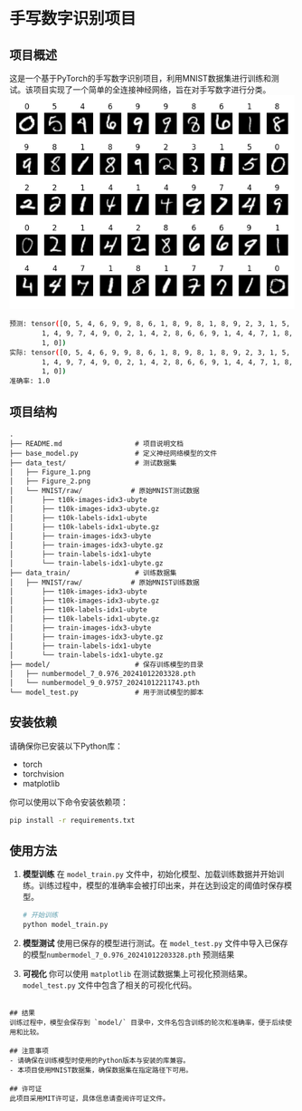 

# 手写数字识别项目

## 项目概述
这是一个基于PyTorch的手写数字识别项目，利用MNIST数据集进行训练和测试。该项目实现了一个简单的全连接神经网络，旨在对手写数字进行分类。
![演示图片](./data_test/Figure_2.png)
```bash
预测: tensor([0, 5, 4, 6, 9, 9, 8, 6, 1, 8, 9, 8, 1, 8, 9, 2, 3, 1, 5, 0, 2, 2, 1, 4,
        1, 4, 9, 7, 4, 9, 0, 2, 1, 4, 2, 8, 6, 6, 9, 1, 4, 4, 7, 1, 8, 1, 7, 7,
        1, 0])
实际: tensor([0, 5, 4, 6, 9, 9, 8, 6, 1, 8, 9, 8, 1, 8, 9, 2, 3, 1, 5, 0, 2, 2, 1, 4,
        1, 4, 9, 7, 4, 9, 0, 2, 1, 4, 2, 8, 6, 6, 9, 1, 4, 4, 7, 1, 8, 1, 7, 7,
        1, 0])
准确率: 1.0
```
## 项目结构
```
.
├── README.md                  # 项目说明文档
├── base_model.py              # 定义神经网络模型的文件
├── data_test/                 # 测试数据集
│   ├── Figure_1.png
│   ├── Figure_2.png
│   └── MNIST/raw/            # 原始MNIST测试数据
│       ├── t10k-images-idx3-ubyte
│       ├── t10k-images-idx3-ubyte.gz
│       ├── t10k-labels-idx1-ubyte
│       ├── t10k-labels-idx1-ubyte.gz
│       ├── train-images-idx3-ubyte
│       ├── train-images-idx3-ubyte.gz
│       ├── train-labels-idx1-ubyte
│       └── train-labels-idx1-ubyte.gz
├── data_train/                # 训练数据集
│   ├── MNIST/raw/            # 原始MNIST训练数据
│       ├── t10k-images-idx3-ubyte
│       ├── t10k-images-idx3-ubyte.gz
│       ├── t10k-labels-idx1-ubyte
│       ├── t10k-labels-idx1-ubyte.gz
│       ├── train-images-idx3-ubyte
│       ├── train-images-idx3-ubyte.gz
│       ├── train-labels-idx1-ubyte
│       └── train-labels-idx1-ubyte.gz
├── model/                     # 保存训练模型的目录
│   ├── numbermodel_7_0.976_20241012203328.pth
│   └── numbermodel_9_0.9757_20241012211743.pth
└── model_test.py              # 用于测试模型的脚本
```

## 安装依赖
请确保你已安装以下Python库：
- torch
- torchvision
- matplotlib

你可以使用以下命令安装依赖项：
```bash
pip install -r requirements.txt
```

## 使用方法

1. **模型训练**
   在 `model_train.py` 文件中，初始化模型、加载训练数据并开始训练。训练过程中，模型的准确率会被打印出来，并在达到设定的阈值时保存模型。

   ```python
   # 开始训练
   python model_train.py
   ```

2. **模型测试**
   使用已保存的模型进行测试。在 `model_test.py` 文件中导入已保存的模型`numbermodel_7_0.976_20241012203328.pth` 预测结果

3. **可视化**
   你可以使用 `matplotlib` 在测试数据集上可视化预测结果。`model_test.py` 文件中包含了相关的可视化代码。


```

## 结果
训练过程中，模型会保存到 `model/` 目录中，文件名包含训练的轮次和准确率，便于后续使用和比较。

## 注意事项
- 请确保在训练模型时使用的Python版本与安装的库兼容。
- 本项目使用MNIST数据集，确保数据集在指定路径下可用。

## 许可证
此项目采用MIT许可证，具体信息请查阅许可证文件。
```
